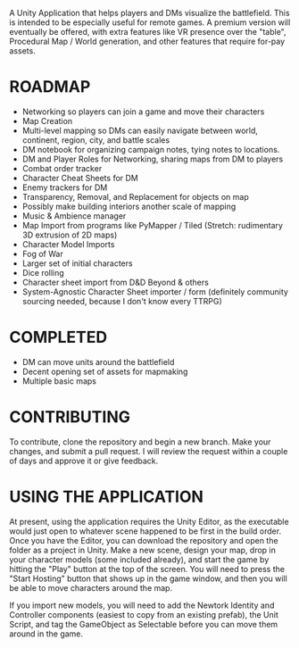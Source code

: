 A Unity Application that helps players and DMs visualize the battlefield. This is intended to be especially useful for remote games. A premium version will eventually be offered, with extra features like VR presence over the "table", Procedural Map / World generation, and other features that require for-pay assets. 

# ROADMAP

- Networking so players can join a game and move their characters
- Map Creation
- Multi-level mapping so DMs can easily navigate between world, continent, region, city, and battle scales
- DM notebook for organizing campaign notes, tying notes to locations.
- DM and Player Roles for Networking, sharing maps from DM to players
- Combat order tracker
- Character Cheat Sheets for DM 
- Enemy trackers for DM
- Transparency, Removal, and Replacement for objects on map
- Possibly make building interiors another scale of mapping
- Music & Ambience manager
- Map Import from programs like PyMapper / Tiled (Stretch: rudimentary 3D extrusion of 2D maps)
- Character Model Imports
- Fog of War
- Larger set of initial characters
- Dice rolling
- Character sheet import from D&D Beyond & others
- System-Agnostic Character Sheet importer / form (definitely community sourcing needed, because I don't know every TTRPG)


# COMPLETED

- DM can move units around the battlefield
- Decent opening set of assets for mapmaking
- Multiple basic maps

# CONTRIBUTING

To contribute, clone the repository and begin a new branch. Make your changes, and submit a pull request. I will review the request within a couple of days and approve it or give feedback. 

# USING THE APPLICATION
At present, using the application requires the Unity Editor, as the executable would just open to whatever scene happened to be first in the build order. Once you have the Editor, you can download the repository and open the folder as a project in Unity. Make a new scene, design your map, drop in your character models (some included already), and start the game by hitting the "Play" button at the top of the screen. You will need to press the "Start Hosting" button that shows up in the game window, and then you will be able to move characters around the map. 

If you import new models, you will need to add the Newtork Identity and Controller components (easiest to copy from an existing prefab), the Unit Script, and tag the GameObject as Selectable before you can move them around in the game.
